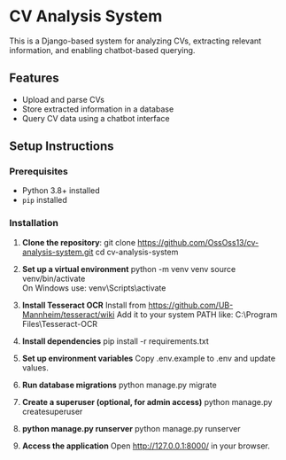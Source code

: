 # CV Analysis System

This is a Django-based system for analyzing CVs, extracting relevant information, and enabling chatbot-based querying.

## Features
- Upload and parse CVs
- Store extracted information in a database
- Query CV data using a chatbot interface

## Setup Instructions

### Prerequisites
- Python 3.8+ installed
- `pip` installed

### Installation

1. **Clone the repository**:
   git clone https://github.com/OssOss13/cv-analysis-system.git
   cd cv-analysis-system


2. **Set up a virtual environment**
    python -m venv venv
    source venv/bin/activate  
    On Windows use: venv\Scripts\activate

3. **Install Tesseract OCR**
   Install from https://github.com/UB-Mannheim/tesseract/wiki
   Add it to your system PATH like: C:\Program Files\Tesseract-OCR

5. **Install dependencies**
    pip install -r requirements.txt

6. **Set up environment variables**
    Copy .env.example to .env and update values.

7. **Run database migrations**
    python manage.py migrate

8. **Create a superuser (optional, for admin access)**
    python manage.py createsuperuser

9. **python manage.py runserver**
    python manage.py runserver

10. **Access the application**
    Open http://127.0.0.1:8000/ in your browser.
